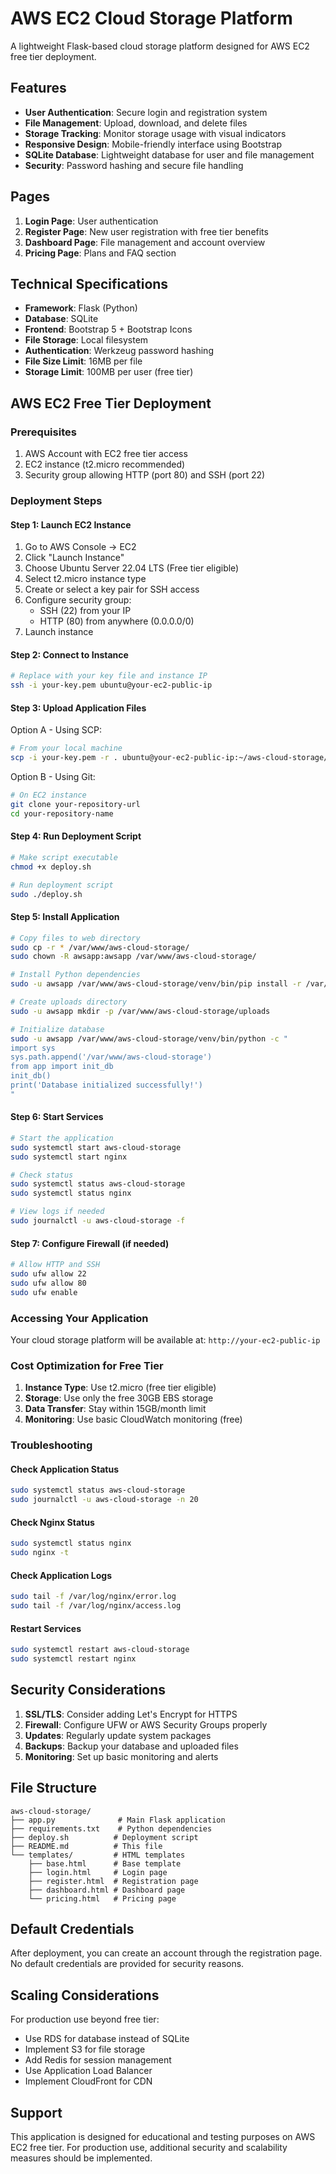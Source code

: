 # AWS EC2 Cloud Storage Platform

A lightweight Flask-based cloud storage platform designed for AWS EC2 free tier deployment.

## Features

- **User Authentication**: Secure login and registration system
- **File Management**: Upload, download, and delete files
- **Storage Tracking**: Monitor storage usage with visual indicators
- **Responsive Design**: Mobile-friendly interface using Bootstrap
- **SQLite Database**: Lightweight database for user and file management
- **Security**: Password hashing and secure file handling

## Pages

1. **Login Page**: User authentication
2. **Register Page**: New user registration with free tier benefits
3. **Dashboard Page**: File management and account overview
4. **Pricing Page**: Plans and FAQ section

## Technical Specifications

- **Framework**: Flask (Python)
- **Database**: SQLite
- **Frontend**: Bootstrap 5 + Bootstrap Icons
- **File Storage**: Local filesystem
- **Authentication**: Werkzeug password hashing
- **File Size Limit**: 16MB per file
- **Storage Limit**: 100MB per user (free tier)

## AWS EC2 Free Tier Deployment

### Prerequisites

1. AWS Account with EC2 free tier access
2. EC2 instance (t2.micro recommended)
3. Security group allowing HTTP (port 80) and SSH (port 22)

### Deployment Steps

#### Step 1: Launch EC2 Instance

1. Go to AWS Console → EC2
2. Click "Launch Instance"
3. Choose Ubuntu Server 22.04 LTS (Free tier eligible)
4. Select t2.micro instance type
5. Create or select a key pair for SSH access
6. Configure security group:
   - SSH (22) from your IP
   - HTTP (80) from anywhere (0.0.0.0/0)
7. Launch instance

#### Step 2: Connect to Instance

```bash
# Replace with your key file and instance IP
ssh -i your-key.pem ubuntu@your-ec2-public-ip
```

#### Step 3: Upload Application Files

Option A - Using SCP:
```bash
# From your local machine
scp -i your-key.pem -r . ubuntu@your-ec2-public-ip:~/aws-cloud-storage/
```

Option B - Using Git:
```bash
# On EC2 instance
git clone your-repository-url
cd your-repository-name
```

#### Step 4: Run Deployment Script

```bash
# Make script executable
chmod +x deploy.sh

# Run deployment script
sudo ./deploy.sh
```

#### Step 5: Install Application

```bash
# Copy files to web directory
sudo cp -r * /var/www/aws-cloud-storage/
sudo chown -R awsapp:awsapp /var/www/aws-cloud-storage/

# Install Python dependencies
sudo -u awsapp /var/www/aws-cloud-storage/venv/bin/pip install -r /var/www/aws-cloud-storage/requirements.txt

# Create uploads directory
sudo -u awsapp mkdir -p /var/www/aws-cloud-storage/uploads

# Initialize database
sudo -u awsapp /var/www/aws-cloud-storage/venv/bin/python -c "
import sys
sys.path.append('/var/www/aws-cloud-storage')
from app import init_db
init_db()
print('Database initialized successfully!')
"
```

#### Step 6: Start Services

```bash
# Start the application
sudo systemctl start aws-cloud-storage
sudo systemctl start nginx

# Check status
sudo systemctl status aws-cloud-storage
sudo systemctl status nginx

# View logs if needed
sudo journalctl -u aws-cloud-storage -f
```

#### Step 7: Configure Firewall (if needed)

```bash
# Allow HTTP and SSH
sudo ufw allow 22
sudo ufw allow 80
sudo ufw enable
```

### Accessing Your Application

Your cloud storage platform will be available at:
`http://your-ec2-public-ip`

### Cost Optimization for Free Tier

1. **Instance Type**: Use t2.micro (free tier eligible)
2. **Storage**: Use only the free 30GB EBS storage
3. **Data Transfer**: Stay within 15GB/month limit
4. **Monitoring**: Use basic CloudWatch monitoring (free)

### Troubleshooting

#### Check Application Status
```bash
sudo systemctl status aws-cloud-storage
sudo journalctl -u aws-cloud-storage -n 20
```

#### Check Nginx Status
```bash
sudo systemctl status nginx
sudo nginx -t
```

#### Check Application Logs
```bash
sudo tail -f /var/log/nginx/error.log
sudo tail -f /var/log/nginx/access.log
```

#### Restart Services
```bash
sudo systemctl restart aws-cloud-storage
sudo systemctl restart nginx
```

## Security Considerations

1. **SSL/TLS**: Consider adding Let's Encrypt for HTTPS
2. **Firewall**: Configure UFW or AWS Security Groups properly
3. **Updates**: Regularly update system packages
4. **Backups**: Backup your database and uploaded files
5. **Monitoring**: Set up basic monitoring and alerts

## File Structure

```
aws-cloud-storage/
├── app.py              # Main Flask application
├── requirements.txt    # Python dependencies
├── deploy.sh          # Deployment script
├── README.md          # This file
└── templates/         # HTML templates
    ├── base.html      # Base template
    ├── login.html     # Login page
    ├── register.html  # Registration page
    ├── dashboard.html # Dashboard page
    └── pricing.html   # Pricing page
```

## Default Credentials

After deployment, you can create an account through the registration page. No default credentials are provided for security reasons.

## Scaling Considerations

For production use beyond free tier:
- Use RDS for database instead of SQLite
- Implement S3 for file storage
- Add Redis for session management
- Use Application Load Balancer
- Implement CloudFront for CDN

## Support

This application is designed for educational and testing purposes on AWS EC2 free tier. For production use, additional security and scalability measures should be implemented.
